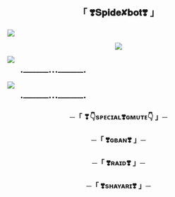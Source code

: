 <h2 align="center">
    「 ❣️𝐒𝐩𝐢𝐝𝐞✘𝐛𝐨𝐭❣️ 」
</h2>
<a href="https://youtu.be/Qg9LxRHLbAk?feature=shared"><img src="https://user-images.githubusercontent.com/73097560/115834477-dbab4500-a447-11eb-908a-139a6edaec5c.gif"></a>

<p align="center"><a href="https://t.me/carino_here"><img src="https://files.catbox.moe/npugjz.jpg"></a></p>

<a href="https://youtu.be/Qg9LxRHLbAk?feature=shared"><img src="https://user-images.githubusercontent.com/73097560/115834477-dbab4500-a447-11eb-908a-139a6edaec5c.gif"></a>


        •━━━━━━━━•••━━━━━━━━•

<img src="https://readme-typing-svg.herokuapp.com?color=FF0000&width=420&lines=MADE+BY+PETER+PARKER%E2%9D%A4%EF%B8%8F"> 

        •━━━━━━━━•••━━━━━━━━•


<h3 align="center">
    ─「 ❣👇sᴘᴇᴄɪᴀʟ❣️ɢᴍᴜᴛᴇ👇 」─   
</h3>

<h3 align="center">
    ─「 ❣️ɢʙᴀɴ❣️ 」─   
</h3>

<h3 align="center">
    ─「 ❣️ʀᴀɪᴅ❣️ 」─   
</h3>

<h3 align="center">
    ─「 ❣️sʜᴀʏᴀʀɪ❣️ 」─   
</h3>
